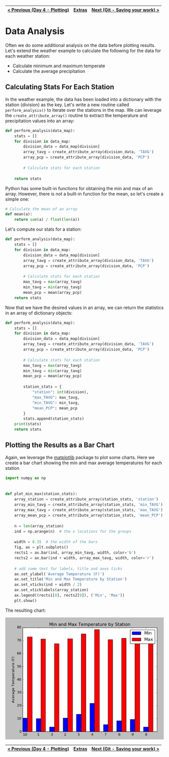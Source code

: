 | [< Previous (Day 4 - Plotting)](../Day4/SimplePlotting.md) | [Extras](../README.md) | [Next (Git - Saving your work) >](GitChanges.md) |
|------------------------------------------------------------|------------------------|--------------------------------------------------|

# Data Analysis

Often we do some additional analysis on the data before plotting results. Let's extend the weather example to calculate
the following for the data for each weather station:

* Calculate minimum and maximum temperate
* Calculate the average precipitation

## Calculating Stats For Each Station

In the weather example, the data has been loaded into a dictionary with the station (division) as the key. Let's write a
new routine called `perform_analysis()` to iterate over the stations in the map. We can leverage the
`create_attribute_array()` routine to extract the temperature and precipitation values into an array:

```python
def perform_analysis(data_map):
    stats = []
    for division in data_map:
        division_data = data_map[division]
        array_tavg = create_attribute_array(division_data, 'TAVG')
        array_pcp = create_attribute_array(division_data, 'PCP')

        # Calculate stats for each station

    return stats
```

Python has some built-in functions for obtaining the min and max of an array. However, there is not a built-in function
for the mean, so let's create a simple one:

```python
# Calculate the mean of an array
def mean(a):
    return sum(a) / float(len(a))
```

Let's compute our stats for a station:

```python
def perform_analysis(data_map):
    stats = []
    for division in data_map:
        division_data = data_map[division]
        array_tavg = create_attribute_array(division_data, 'TAVG')
        array_pcp = create_attribute_array(division_data, 'PCP')

        # Calculate stats for each station
        max_tavg = max(array_tavg)
        min_tavg = min(array_tavg)
        mean_pcp = mean(array_pcp)
    return stats
```

Now that we have the desired values in an array, we can return the statistics in an array of dictionary objects:

```python
def perform_analysis(data_map):
    stats = []
    for division in data_map:
        division_data = data_map[division]
        array_tavg = create_attribute_array(division_data, 'TAVG')
        array_pcp = create_attribute_array(division_data, 'PCP')

        # Calculate stats for each station
        max_tavg = max(array_tavg)
        min_tavg = min(array_tavg)
        mean_pcp = mean(array_pcp)

        station_stats = {
            "station": int(division),
            "max_TAVG": max_tavg,
            "min_TAVG": min_tavg,
            "mean_PCP": mean_pcp
        }
        stats.append(station_stats)
    print(stats)
    return stats
```

## Plotting the Results as a Bar Chart

Again, we leverage the  [matplotlib](https://matplotlib.org/) package to plot some charts. Here we create a bar chart
showing the min and max average temperatures for each station

```python
import numpy as np


def plot_min_max(station_stats):
    array_station = create_attribute_array(station_stats, 'station')
    array_min_tavg = create_attribute_array(station_stats, 'min_TAVG')
    array_max_tavg = create_attribute_array(station_stats, 'max_TAVG')
    array_mean_pcp = create_attribute_array(station_stats, 'mean_PCP')

    n = len(array_station)
    ind = np.arange(n)  # the x locations for the groups

    width = 0.35  # the width of the bars
    fig, ax = plt.subplots()
    rects1 = ax.bar(ind, array_min_tavg, width, color='b')
    rects2 = ax.bar(ind + width, array_max_tavg, width, color='r')

    # add some text for labels, title and axes ticks
    ax.set_ylabel('Average Temperature (F)')
    ax.set_title('Min and Max Temperature by Station')
    ax.set_xticks(ind + width / 2)
    ax.set_xticklabels(array_station)
    ax.legend((rects1[0], rects2[0]), ('Min', 'Max'))
    plt.show()
```

The resulting chart:

![Min and Max Temperature by Station](.DataAnalysis_images/chart.png)

| [< Previous (Day 4 - Plotting)](../Day4/SimplePlotting.md) | [Extras](../README.md) | [Next (Git - Saving your work) >](GitChanges.md) |
|------------------------------------------------------------|------------------------|--------------------------------------------------|
